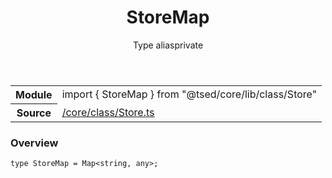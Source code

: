 
<header class="symbol-info-header"><h1 id="storemap">StoreMap</h1><label class="symbol-info-type-label type">Type alias</label><label class="api-type-label private" title="private">private</label></header>
<!-- summary -->
<section class="symbol-info"><table class="is-full-width"><tbody><tr><th>Module</th><td><div class="lang-typescript"><span class="token keyword">import</span> { StoreMap }&nbsp;<span class="token keyword">from</span>&nbsp;<span class="token string">"@tsed/core/lib/class/Store"</span></div></td></tr><tr><th>Source</th><td><a href="https://github.com/Romakita/ts-express-decorators/blob/v4.30.1/src//core/class/Store.ts#L0-L0">/core/class/Store.ts</a></td></tr></tbody></table></section>
<!-- overview -->


### Overview


<pre><code class="typescript-lang ">type StoreMap = Map<<span class="token keyword">string</span><span class="token punctuation">,</span> <span class="token keyword">any</span>><span class="token punctuation">;</span></code></pre>


<!-- Parameters -->

<!-- Description -->

<!-- Members -->

